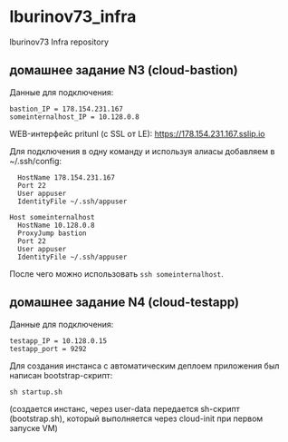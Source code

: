 # lburinov73_infra
lburinov73 Infra repository

## домашнее задание N3 (cloud-bastion)
Данные для подключения:
```
bastion_IP = 178.154.231.167
someinternalhost_IP = 10.128.0.8
```

WEB-интерфейс pritunl (с SSL от LE):
https://178.154.231.167.sslip.io

Для подключения в одну команду и используя алиасы добавляем в ~/.ssh/config:
```Host bastion
  HostName 178.154.231.167
  Port 22
  User appuser
  IdentityFile ~/.ssh/appuser

Host someinternalhost
  HostName 10.128.0.8
  ProxyJump bastion
  Port 22
  User appuser
  IdentityFile ~/.ssh/appuser
```
После чего можно использовать `ssh someinternalhost`.

## домашнее задание N4 (cloud-testapp)

Данные для подключения:
```
testapp_IP = 10.128.0.15
testapp_port = 9292
```

Для создания инстанса с автоматическим деплоем приложения был написан bootstrap-скрипт:
```
sh startup.sh
```
(создается инстанс, через user-data передается sh-скрипт (bootstrap.sh), который выполняется через cloud-init при первом запуске VM)
